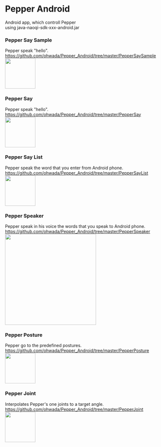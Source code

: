 Pepper Android
===============

Android app, which controll Pepper<br/>
using java-naoqi-sdk-xxx-android.jar<br/>

### Pepper Say Sample
Pepper speak "hello". <br/>
https://github.com/ohwada/Pepper_Android/tree/master/PepperSaySample <br/>
<img src="https://raw.githubusercontent.com/ohwada/Pepper_Android/master/PepperSaySample/docs/screen.png" width="100" />

### Pepper Say
Pepper speak "hello". <br/>
https://github.com/ohwada/Pepper_Android/tree/master/PepperSay <br/>
<img src="https://raw.githubusercontent.com/ohwada/Pepper_Android/master/PepperSay/docs/screen.png" width="100" />

### Pepper Say List
Pepper speak the word that you enter from Android phone. <br/>
https://github.com/ohwada/Pepper_Android/tree/master/PepperSayList <br/>
<img src="https://raw.githubusercontent.com/ohwada/Pepper_Android/master/PepperSayList/docs/screen_main.png" width="100" />

### Pepper Speaker
Pepper speak in his voice the words that you speak to Android phone. <br/>
https://github.com/ohwada/Pepper_Android/tree/master/PepperSpeaker <br/>
<img src="https://raw.githubusercontent.com/ohwada/Pepper_Android/master/PepperSpeaker/docs/concept.png" width="300" />

### Pepper Posture
Pepper go to the predefined postures. <br/>
https://github.com/ohwada/Pepper_Android/tree/master/PepperPosture <br/>
<img src="https://raw.githubusercontent.com/ohwada/Pepper_Android/master/PepperPosture/docs/screen.png" width="100" /> <br/>

### Pepper Joint
Interpolates Pepper's one joints to a target angle. <br/>
https://github.com/ohwada/Pepper_Android/tree/master/PepperJoint <br/>
<img src="https://raw.githubusercontent.com/ohwada/Pepper_Android/master/PepperJoint/docs/screen.png" width="100" /> <br/>
